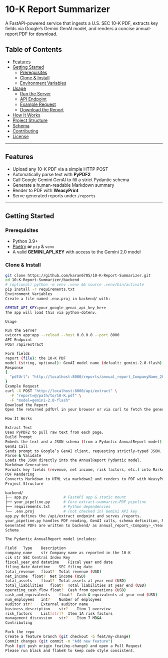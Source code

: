 # 10-K Report Summarizer

A FastAPI-powered service that ingests a U.S. SEC 10-K PDF, extracts key fields via Google’s Gemini GenAI model, and renders a concise annual-report PDF for download.

## Table of Contents

- [Features](#features)  
- [Getting Started](#getting-started)  
  - [Prerequisites](#prerequisites)  
  - [Clone & Install](#clone--install)  
  - [Environment Variables](#environment-variables)  
- [Usage](#usage)  
  - [Run the Server](#run-the-server)  
  - [API Endpoint](#api-endpoint)  
  - [Example Request](#example-request)  
  - [Download the Report](#download-the-report)  
- [How It Works](#how-it-works)  
- [Project Structure](#project-structure)  
- [Schema](#schema)  
- [Contributing](#contributing)  
- [License](#license)

---

## Features

- Upload any 10-K PDF via a simple HTTP POST  
- Automatically parse text with **PyPDF2**  
- Call Google Gemini GenAI to fill a strict Pydantic schema  
- Generate a human-readable Markdown summary  
- Render to PDF with **WeasyPrint**  
- Serve generated reports under `/reports`

---

## Getting Started

### Prerequisites

- Python 3.9+  
- [Poetry](https://python-poetry.org/) **or** `pip` & `venv`  
- A valid **GEMINI_API_KEY** with access to the Gemini 2.0 model

### Clone & Install

```bash
git clone https://github.com/karan6705/10-K-Report-Summarizer.git
cd 10-K-Report-Summarizer/backend
# (optional) python -m venv .venv && source .venv/bin/activate
pip install -r requirements.txt
Environment Variables
Create a file named .env.proj in backend/ with:

GEMINI_API_KEY=your_google_genai_api_key_here
The app will load this via python-dotenv.

Usage

Run the Server
uvicorn app:app --reload --host 0.0.0.0 --port 8000
API Endpoint
POST /api/extract

Form fields
report (file): the 10-K PDF
model (string, optional): GenAI model name (default: gemini-2.0-flash)
Response
{
  "pdfUrl": "http://localhost:8000/reports/annual_report_CompanyName_2024.pdf"
}
Example Request
curl -X POST "http://localhost:8000/api/extract" \
  -F "report=@/path/to/10-K.pdf" \
  -F "model=gemini-2.0-flash"
Download the Report
Open the returned pdfUrl in your browser or via curl to fetch the generated summary PDF.

How It Works

Extract Text
Uses PyPDF2 to pull raw text from each page.
Build Prompt
Embeds the text and a JSON schema (from a Pydantic AnnualReport model) in a single prompt.
GenAI Call
Sends prompt to Google’s GenAI client, requesting strictly-typed JSON.
Parse & Validate
Loads the JSON directly into the AnnualReport Pydantic model.
Markdown Generation
Formats key fields (revenue, net income, risk factors, etc.) into Markdown.
PDF Rendering
Converts Markdown to HTML via markdown2 and renders to PDF with WeasyPrint.
Project Structure

backend/
├── app.py                # FastAPI app & static mount
├── your_pipeline.py      # Core extract→summarize→PDF pipeline
├── requirements.txt      # Python dependencies
└── .env.proj             # (not checked in) Gemini API key
app.py defines the /api/extract endpoint and serves /reports.
your_pipeline.py handles PDF reading, GenAI calls, schema definition, Markdown building, and PDF output.
Generated PDFs are written to backend/ as annual_report_<Company>_<Year>.pdf and served at http://localhost:8000/reports/.
Schema

The Pydantic AnnualReport model includes:

Field	Type	Description
company_name	str	Company name as reported in the 10-K
cik	str	SEC Central Index Key
fiscal_year_end	datetime	Fiscal year end date
filing_date	datetime	SEC filing date
total_revenue	float?	Total revenue (USD)
net_income	float?	Net income (USD)
total_assets	float?	Total assets at year end (USD)
total_liabilities	float?	Total liabilities at year end (USD)
operating_cash_flow	float?	Cash from operations (USD)
cash_and_equivalents	float?	Cash & equivalents at year end (USD)
num_employees	int?	Number of employees
auditor	str?	External auditor name
business_description	str?	Item 1 overview
risk_factors	List[str]?	Item 1A risk factors
management_discussion	str?	Item 7 MD&A
Contributing

Fork the repo
Create a feature branch (git checkout -b feat/my-change)
Commit changes (git commit -m "Add new feature")
Push (git push origin feat/my-change) and open a Pull Request
Please run black and flake8 to keep code style consistent.
